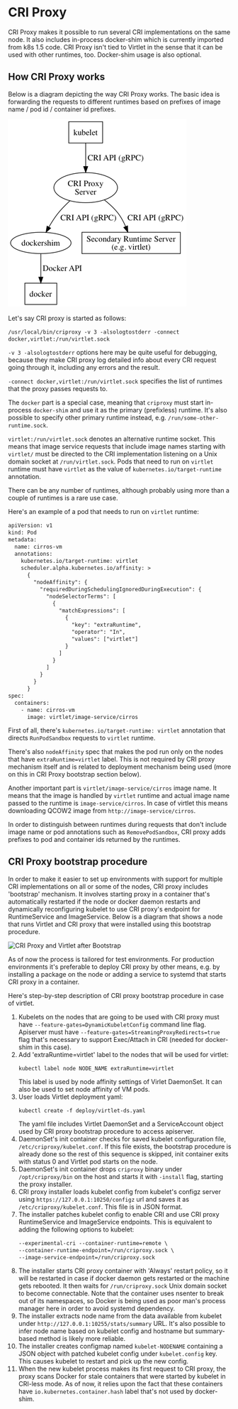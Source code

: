# CRI Proxy

CRI Proxy makes it possible to run several CRI implementations on the
same node. It also includes in-process docker-shim which is currently
imported from k8s 1.5 code. CRI Proxy isn't tied to Virtlet in the
sense that it can be used with other runtimes, too. Docker-shim usage
is also optional.

## How CRI Proxy works

Below is a diagram depicting the way CRI Proxy works. The basic idea
is forwarding the requests to different runtimes based on prefixes of
image name / pod id / container id prefixes.

![CRI Request Path](criproxy.png)

Let's say CRI proxy is started as follows:
```
/usr/local/bin/criproxy -v 3 -alsologtostderr -connect docker,virtlet:/run/virtlet.sock
```

`-v 3 -alsologtostderr` options here may be quite useful for
debugging, because they make CRI proxy log detailed info about every
CRI request going through it, including any errors and the result.

`-connect docker,virtlet:/run/virtlet.sock` specifies the list of
runtimes that the proxy passes requests to.

The `docker` part is a special case, meaning that `criproxy` must
start in-process `docker-shim` and use it as the primary (prefixless)
runtime.  It's also possible to specify other primary runtime instead,
e.g. `/run/some-other-runtime.sock`.

`virtlet:/run/virtlet.sock` denotes an alternative runtime
socket. This means that image service requests that include image
names starting with `virtlet/` must be directed to the CRI
implementation listening on a Unix domain socket at
`/run/virtlet.sock`. Pods that need to run on `virtlet` runtime must
have `virtlet` as the value of `kubernetes.io/target-runtime`
annotation.

There can be any number of runtimes, although probably using more than
a couple of runtimes is a rare use case.

Here's an example of a pod that needs to run on `virtlet` runtime:
```
apiVersion: v1
kind: Pod
metadata:
  name: cirros-vm
  annotations:
    kubernetes.io/target-runtime: virtlet
    scheduler.alpha.kubernetes.io/affinity: >
      {
        "nodeAffinity": {
          "requiredDuringSchedulingIgnoredDuringExecution": {
            "nodeSelectorTerms": [
              {
                "matchExpressions": [
                  {
                    "key": "extraRuntime",
                    "operator": "In",
                    "values": ["virtlet"]
                  }
                ]
              }
            ]
          }
        }
      }
spec:
  containers:
    - name: cirros-vm
      image: virtlet/image-service/cirros
```

First of all, there's `kubernetes.io/target-runtime: virtlet`
annotation that directs `RunPodSandbox` requests to `virtlet` runtime.

There's also `nodeAffinity` spec that makes the pod run only on the
nodes that have `extraRuntime=virtlet` label. This is not required
by CRI proxy mechanism itself and is related to deployment mechanism
being used (more on this in CRI Proxy bootstrap section below).

Another important part is `virtlet/image-service/cirros` image name.
It means that the image is handled by `virtlet` runtime and actual
image name passed to the runtime is `image-service/cirros`. In case of
virtlet this means downloading QCOW2 image from
`http://image-service/cirros`.

In order to distinguish between runtimes during requests that don't
include image name or pod annotations such as `RemovePodSandbox`, CRI
proxy adds prefixes to pod and container ids returned by the runtimes.

## CRI Proxy bootstrap procedure

In order to make it easier to set up environments with support for
multiple CRI implementations on all or some of the nodes, CRI proxy
includes 'bootstrap' mechanism. It involves starting proxy in a
container that's automatically restarted if the node or docker daemon
restarts and dynamically reconfiguring kubelet to use CRI proxy's
endpoint for RuntimeService and ImageService. Below is a diagram that
shows a node that runs Virtlet and CRI proxy that were installed using
this bootstrap procedure.

![CRI Proxy and Virtlet after Bootstrap](bootstrap.png)

As of now the process is tailored for test environments. For
production environments it's preferable to deploy CRI proxy by other
means, e.g. by installing a package on the node or adding
a service to systemd that starts CRI proxy in a container.

Here's step-by-step description of CRI proxy bootstrap procedure
in case of virtlet.

1. Kubelets on the nodes that are going to be used with CRI proxy
   must have `--feature-gates=DynamicKubeletConfig` command line flag.
   Apiserver must have `--feature-gates=StreamingProxyRedirects=true`
   flag that's necessary to support Exec/Attach in CRI (needed for
   docker-shim in this case).
2. Add 'extraRuntime=virtlet' label to the nodes that will be used for virtlet:
   ```
   kubectl label node NODE_NAME extraRuntime=virtlet
   ```
   This label is used by node affinity settings of Virlet DaemonSet.
   It can also be used to set node affinity of VM pods.
3. User loads Virtlet deployment yaml:
   ```
   kubectl create -f deploy/virtlet-ds.yaml
   ```
   The yaml file includes Virtlet DaemonSet and a ServiceAccount object used by
   CRI proxy bootstrap procedure to access apiserver.
4. DaemonSet's init container checks for saved kubelet configuration
   file, `/etc/criproxy/kubelet.conf`. If this file exists, the
   bootstrap procedure is already done so the rest of this sequence is
   skipped, init container exits with status 0 and Virtlet pod starts
   on the node.
5. DaemonSet's init container drops `criproxy` binary under
   `/opt/criproxy/bin` on the host and starts it with `-install` flag,
   starting the proxy installer.
6. CRI proxy installer loads kubelet config from kubelet's configz
   server using `https://127.0.0.1:10250/configz` url and saves it as
   `/etc/criproxy/kubelet.conf`. This file is in JSON format.
7. The installer patches kubelet config to enable CRI and use CRI proxy
   RuntimeService and ImageService endpoints. This is equivalent to
   adding the following options to kubelet:
   ```
   --experimental-cri --container-runtime=remote \
   --container-runtime-endpoint=/run/criproxy.sock \
   --image-service-endpoint=/run/criproxy.sock
   ```
8. The installer starts CRI proxy container with 'Always' restart
   policy, so it will be restarted in case if docker daemon gets
   restarted or the machine gets rebooted. It then waits for
   `/run/criproxy.sock` Unix domain socket to become connectable.
   Note that the container uses nsenter to break out of
   its namespaces, so Docker is being used as poor man's
   process manager here in order to avoid systemd dependency.
9. The installer extracts node name from the data available from kubelet
   under `http://127.0.0.1:10255/stats/summary` URL. It's also
   possible to infer node name based on kubelet config and hostname
   but summary-based method is likely more reliable.
10. The installer creates configmap named `kubelet-NODENAME` containing a
    JSON object with patched kubelet config under `kubelet.config`
    key. This causes kubelet to restart and pick up the new config.
11. When the new kubelet process makes its first request to CRI proxy,
    the proxy scans Docker for stale containers that were started by
    kubelet in CRI-less mode. As of now, it relies upon the fact
    that these containers have `io.kubernetes.container.hash` label
    that's not used by docker-shim.
